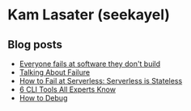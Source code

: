 # Kam Lasater (seekayel)


## Blog posts
<!-- BLOG-POST-LIST:START -->
- [Everyone fails at software they don&#39;t build](https://dev.to/seekayel/everyone-fails-at-software-they-dont-build-8dc)
- [Talking About Failure](https://dev.to/seekayel/talking-about-failure-895)
- [How to Fail at Serverless: Serverless is Stateless](https://dev.to/seekayel/how-to-fail-at-serverless-serverless-is-stateless-34o4)
- [6 CLI Tools All Experts Know](https://dev.to/seekayel/6-cli-tools-all-experts-know-1k9l)
- [How to Debug](https://dev.to/seekayel/how-to-debug-2mia)
<!-- BLOG-POST-LIST:END -->
